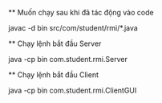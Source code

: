 ** Muốn chạy sau khi đã tác động vào code

javac -d bin src/com/student/rmi/*.java

** Chạy lệnh bắt đầu Server

java -cp bin com.student.rmi.Server

** Chạy lệnh bắt đầu Client

java -cp bin com.student.rmi.ClientGUI
